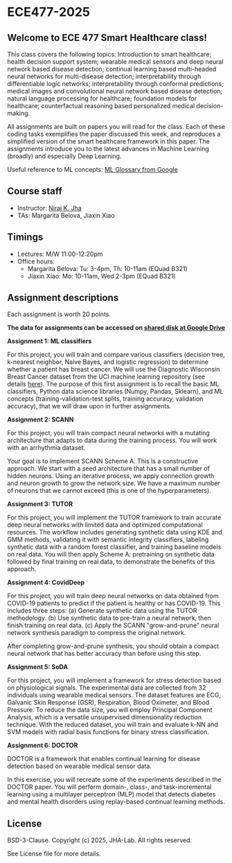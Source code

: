 # ECE477-2025

## Welcome to ECE 477 Smart Healthcare class!

This class covers the following topics:
Introduction to smart healthcare; health decision support system; wearable medical sensors and deep neural network based disease detection; continual learning based multi-headed neural networks for multi-disease detection; interpretability through differentiable logic networks; interpretability through conformal predictions; medical images and convolutional neural network based disease detection; natural language processing for healthcare; foundation models for healthcare; counterfactual reasoning based personalized medical decision-making.

All assignments are built on papers you will read for the class.
Each of these coding tasks exemplifies the paper discussed this week, and reproduces a simplified version of the smart healthcare framework in this paper.
The assignments introduce you to the latest advances in Machine Learning (broadly) and especially Deep Learning.

Useful reference to ML concepts: [ML Glossary from Google](https://developers.google.com/machine-learning/glossary#multi-class)

## Course staff

* Instructor: [Niraj K. Jha](https://www.princeton.edu/~jha/)
* TAs: Margarita Belova, Jiaxin Xiao

## Timings

* Lectures: M/W 11:00-12:20pm 
* Office hours:
    * Margarita Belova: Tu: 3-4pm, Th: 10-11am (EQuad B321)
    * Jiaxin Xiao: Mo: 10-11am, Wed 2-3pm (EQuad B321)

## Assignment descriptions

Each assignment is worth 20 points.

**The data for assignments can be accessed on [shared disk at Google Drive](https://drive.google.com/drive/u/0/folders/0ABIZHKB-QPnRUk9PVA)**


**Assignment 1: ML classifiers**

For this project, you will train and compare various classifiers (decision tree, k-nearest neighbor, Naive Bayes, and logistic regression) to determine whether a patient has breast cancer.
We will use the Diagnostic Wisconsin Breast Cancer dataset from the UCI machine learning repository (see details [here](https://archive.ics.uci.edu/dataset/17/breast+cancer+wisconsin+diagnostic)).
The purpose of this first assignment is to recall the basic ML classifiers, Python data science libraries (Numpy, Pandas, Sklearn), and ML concepts (training-validation-test splits, training accuracy, validation accuracy), that we will draw upon in further assignments.

**Assignment 2: SCANN**

For this project, you will train compact neural networks with a mutating architecture that adapts to data during the training process. You will work with an arrhythmia dataset.

Your goal is to implement SCANN Scheme A. This is a constructive approach. We start with a seed architecture that has a small number of hidden neurons. Using an iterative process, we apply connection growth and neuron growth to grow the network size. We have a maximum number of neurons that we cannot exceed (this is one of the hyperparameters).

**Assignment 3: TUTOR**

For this project, you will implement the TUTOR framework to train accurate deep neural networks with limited data and optimized computational resources. The workflow includes generating synthetic data using KDE and GMM methods, validating it with semantic integrity classifiers, labeling synthetic data with a random forest classifier, and training baseline models on real data. You will then apply Scheme A: pretraining on synthetic data followed by final training on real data, to demonstrate the benefits of this approach.

**Assignment 4: CovidDeep**

For this project, you will train deep neural networks on data obtained from COVID-19 patients to predict if the patient is healthy or has COVID-19. This includes three steps:
(a) Generate synthetic data using the TUTOR methodology.
(b) Use synthetic data to pre-train a neural network, then finish training on real data.
(c) Apply the SCANN "grow-and-prune" neural network synthesis paradigm to compress the original network.

After completing grow-and-prune synthesis, you should obtain a compact neural network that has better accuracy than before using this step.

**Assignment 5: SoDA**

For this project, you will implement a framework for stress detection based on physiological signals. The experimental data are collected from 32 individuals using wearable medical sensors. The dataset features are ECG, Galvanic Skin Response (GSR), Respiration, Blood Oximeter, and Blood Pressure. To reduce the data size, you will employ Principal Component Analysis, which is a versatile unsupervised dimensionality reduction technique. With the reduced dataset, you will train and evaluate k-NN and SVM models with radial basis functions for binary stress classification.

**Assignment 6: DOCTOR**

DOCTOR is a framework that enables continual learning for disease detection based on wearable medical sensor data.

In this exercise, you will recreate some of the experiments described in the DOCTOR paper. You will perform domain-, class-, and task-incremental learning using a multilayer perceptron (MLP) model that detects diabetes and mental health disorders using replay-based continual learning methods.


## License

BSD-3-Clause. 
Copyright (c) 2025, JHA-Lab.
All rights reserved.

See License file for more details.
